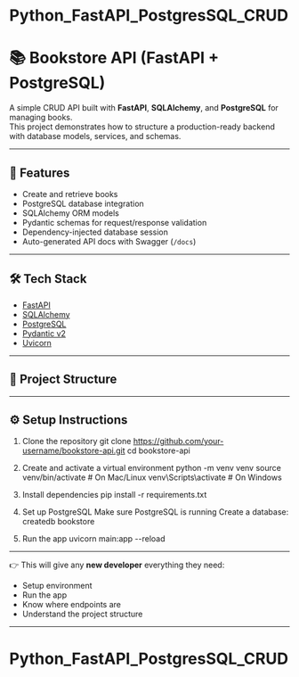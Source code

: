 ﻿# Python_FastAPI_PostgresSQL_CRUD
# 📚 Bookstore API (FastAPI + PostgreSQL)

A simple CRUD API built with **FastAPI**, **SQLAlchemy**, and **PostgreSQL** for managing books.  
This project demonstrates how to structure a production-ready backend with database models, services, and schemas.

---

## 🚀 Features
- Create and retrieve books
- PostgreSQL database integration
- SQLAlchemy ORM models
- Pydantic schemas for request/response validation
- Dependency-injected database session
- Auto-generated API docs with Swagger (`/docs`)

---

## 🛠️ Tech Stack
- [FastAPI](https://fastapi.tiangolo.com/)
- [SQLAlchemy](https://www.sqlalchemy.org/)
- [PostgreSQL](https://www.postgresql.org/)
- [Pydantic v2](https://docs.pydantic.dev/2.0/)
- [Uvicorn](https://www.uvicorn.org/)

---

## 📂 Project Structure



---

## ⚙️ Setup Instructions

1. Clone the repository
git clone https://github.com/your-username/bookstore-api.git
cd bookstore-api

2. Create and activate a virtual environment
python -m venv venv
source venv/bin/activate   # On Mac/Linux
venv\Scripts\activate      # On Windows

3. Install dependencies
pip install -r requirements.txt

4. Set up PostgreSQL
Make sure PostgreSQL is running
Create a database:
  createdb bookstore

5. Run the app
uvicorn main:app --reload



---

👉 This will give any **new developer** everything they need:
- Setup environment
- Run the app
- Know where endpoints are
- Understand the project structure  

---

# Python_FastAPI_PostgresSQL_CRUD

